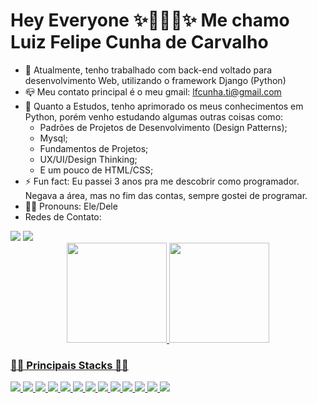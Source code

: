 <h1> Hey Everyone ✨👨🏽‍💻✨
Me chamo Luiz Felipe Cunha de Carvalho </h1>
<a href="https://icons8.com/icon/Rc0Xn5AtE8kX/python"></a>

- 🔭 Atualmente, tenho trabalhado com back-end voltado para desenvolvimento Web, utilizando o framework Django (Python)
- 📪 Meu contato principal é o meu gmail: lfcunha.ti@gmail.com
- 🌱 Quanto a Estudos, tenho aprimorado os meus conhecimentos em Python, porém venho estudando algumas outras coisas como:
  * Padrões de Projetos de Desenvolvimento (Design Patterns);
  * Mysql;
  * Fundamentos de Projetos;
  * UX/UI/Design Thinking;
  * E um pouco de HTML/CSS;
- ⚡ Fun fact: Eu passei 3 anos pra me descobrir como programador. Negava a área, mas no fim das contas, sempre gostei de programar. 
- 🐱‍👤 Pronouns: Ele/Dele
- Redes de Contato:
<div> 
<a href="mailto:lfcunha.ti@gmail.com" target="_blank"><img src="https://img.icons8.com/fluency/48/ffffff/gmail-new.png"/></a>
<a href="https://www.linkedin.com/in/lfti2907/" target="_blank"><img src="https://img.icons8.com/color/48/ffffff/linkedin.png"/></a>
</div>

<div align="center">
  <a href="https://github.com/Study98">
  <img height="160em" src="https://github-readme-stats.vercel.app/api?username=Study98&show_icons=true&theme=dracula&include_all_commits=true&count_private=true"/>
  <img height="160em" src="https://github-readme-stats.vercel.app/api/top-langs/?username=Study98&layout=compact&langs_count=7&theme=dracula"/>
</div>
 <div> 
  <h3> 🐱‍💻 Principais Stacks 🐱‍💻</h3>
  <img  src="https://img.icons8.com/color/48/000000/python--v2.png"/>
  <img  src="https://img.icons8.com/material-rounded/24/ffffff/full-stop.png"/>
  <img src="https://img.icons8.com/fluency/48/ffffff/mysql-logo.png"/>
  <img  src="https://img.icons8.com/material-rounded/24/ffffff/full-stop.png"/>
  <img src="https://img.icons8.com/color/48/ffffff/django.png"/>
  <img  src="https://img.icons8.com/material-rounded/24/ffffff/full-stop.png"/>
  <img src="https://img.icons8.com/color/48/ffffff/html-5--v1.png"/>
  <img  src="https://img.icons8.com/material-rounded/24/ffffff/full-stop.png"/>
  <img src="https://img.icons8.com/color/48/ffffff/css3.png"/>
  <img  src="https://img.icons8.com/material-rounded/24/ffffff/full-stop.png"/>
  <img src="https://img.icons8.com/color/48/ffffff/trello.png"/>
  <img  src="https://img.icons8.com/material-rounded/24/ffffff/full-stop.png"/>
  <img src="https://img.icons8.com/external-filled-outline-wichaiwi/48/ffffff/external-ux-uxui-design-filled-outline-wichaiwi.png"/>
 </div>
